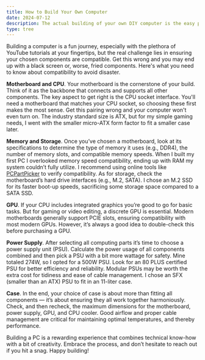 ```yaml
---
title: How to Build Your Own Computer
date: 2024-07-12
description: The actual building of your own DIY computer is the easy part. The hard part is picking parts that are all compatible with each other.
type: tree
---
```

Building a computer is a fun journey, especially with the plethora of YouTube tutorials at your fingertips, but the real challenge lies in ensuring your chosen components are compatible. Get this wrong and you may end up with a black screen or, worse, fried components. Here's what you need to know about compatibility to avoid disaster.

**Motherboard and CPU**. Your motherboard is the cornerstone of your build. Think of it as the backbone that connects and supports all other components. The key aspect to get right is the CPU socket interface. You'll need a motherboard that matches your CPU socket, so choosing these first makes the most sense. Get this pairing wrong and your computer won't even turn on. The industry standard size is ATX, but for my simple gaming needs, I went with the smaller micro-ATX form factor to fit a smaller case later.

**Memory and Storage**. Once you’ve chosen a motherboard, look at its specifications to determine the type of memory it uses (e.g., DDR4), the number of memory slots, and compatible memory speeds. When I built my first PC I overlooked memory speed compatibility, ending up with RAM my system couldn’t fully utilize. I recommend using online tools like [PCPartPicker](https://pcpartpicker.com/list/) to verify compatibility. As for storage, check the motherboard’s hard drive interfaces (e.g., M.2, SATA). I chose an M.2 SSD for its faster boot-up speeds, sacrificing some storage space compared to a SATA SSD.

**GPU**. If your CPU includes integrated graphics you’re good to go for basic tasks. But for gaming or video editing, a discrete GPU is essential. Modern motherboards generally support PCIE slots, ensuring compatibility with most modern GPUs. However, it’s always a good idea to double-check this before purchasing a GPU.

**Power Supply**. After selecting all computing parts it’s time to choose a power supply unit (PSU). Calculate the power usage of all components combined and then pick a PSU with a bit more wattage for safety. Mine totaled 274W, so I opted for a 500W PSU. Look for an 80 PLUS certified PSU for better efficiency and reliability. Modular PSUs may be worth the extra cost for tidiness and ease of cable management. I chose an SFX (smaller than an ATX) PSU to fit in an 11-liter case.

**Case**. In the end, your choice of case is about more than fitting all components — it’s about ensuring they all work together harmoniously. Check, and then recheck, the maximum dimensions for the motherboard, power supply, GPU, and CPU cooler. Good airflow and proper cable management are critical for maintaining optimal temperatures, and thereby performance.

Building a PC is a rewarding experience that combines technical know-how with a bit of creativity. Embrace the process, and don’t hesitate to reach out if you hit a snag. Happy building!
